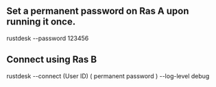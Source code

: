## Set a permanent password on Ras A upon running it once.
rustdesk --password 123456


## Connect using Ras B

rustdesk --connect (User ID) ( permanent password ) --log-level debug


